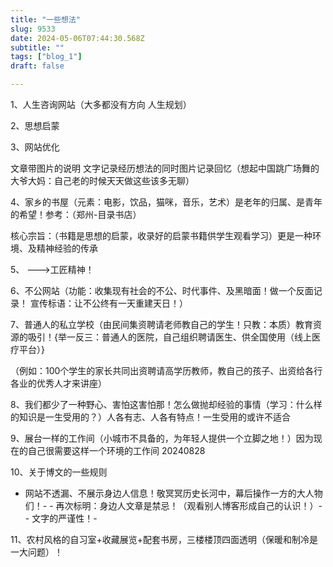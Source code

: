 ```yaml
--- 
title: "一些想法" 
slug: 9533
date: 2024-05-06T07:44:30.568Z 
subtitle: "" 
tags: ["blog_1"] 
draft: false

--- 
```



1、人生咨询网站（大多都没有方向 人生规划）

2、思想启蒙




3、网站优化

文章带图片的说明  文字记录经历想法的同时图片记录回忆（想起中国跳广场舞的大爷大妈：自己老的时候天天做这些该多无聊）




4、家乡的书屋（元素：电影，饮品，猫咪，音乐，艺术）是老年的归属、是青年的希望！参考：（郑州-目录书店）

核心宗旨：（书籍是思想的启蒙，收录好的启蒙书籍供学生观看学习）更是一种环境、及精神经验的传承




5、  --->工匠精神！




6、不公网站（功能：收集现有社会的不公、时代事件、及黑暗面！做一个反面记录！  宣传标语：让不公终有一天重建天日！）




7、普通人的私立学校（由民间集资聘请老师教自己的学生！只教：本质）教育资源的吸引！{举一反三：普通人的医院，自己组织聘请医生、供全国使用（线上医疗平台）}

（例如：100个学生的家长共同出资聘请高学历教师，教自己的孩子、出资给各行各业的优秀人才来讲座）




8、我们都少了一种野心、害怕这害怕那！怎么做抛却经验的事情（学习：什么样的知识是一生受用的？）人各有志、人各有特点！一生受用的或许不适合




9、展台一样的工作间（小城市不具备的，为年轻人提供一个立脚之地！）因为现在的自己很需要这样一个环境的工作间    20240828




10、关于博文的一些规则
- 网站不透漏、不展示身边人信息！敬冥冥历史长河中，幕后操作一方的大人物们！- - 再次标明：身边人文章是禁忌！（观看别人博客形成自己的认识！）- - 文字的严谨性！- 



11、农村风格的自习室+收藏展览+配套书房，三楼楼顶四面透明（保暖和制冷是一大问题）！




